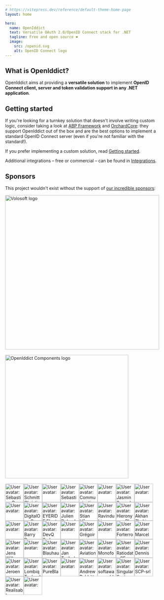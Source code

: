 ```yaml
---
# https://vitepress.dev/reference/default-theme-home-page
layout: home

hero:
  name: OpenIddict
  text: Versatile OAuth 2.0/OpenID Connect stack for .NET
  tagline: Free and open source ❤
  image:
    src: /openid.svg
    alt: OpenID Connect logo
---
```


## What is OpenIddict?

OpenIddict aims at providing a **versatile solution** to implement **OpenID Connect client, server and token validation support in any .NET application**.

## Getting started

If you're looking for a turnkey solution that doesn't involve writing custom logic, consider taking a look at
[ABP Framework](https://abp.io/modules/Volo.OpenIddict.Pro) and [OrchardCore](https://github.com/OrchardCMS/OrchardCore): they support
OpenIddict out of the box and are the best options to implement a standard OpenID Connect server (even if you're not familiar with the standard!).

If you prefer implementing a custom solution, read [Getting started](guides/getting-started/index.md).

Additional integrations – free or commercial – can be found in [Integrations](integrations/index.md).

## Sponsors

This project wouldn't exist without the support of [our incredible sponsors](https://github.com/sponsors/kevinchalet#sponsors):

<a href="https://volosoft.com/">
  <picture>
    <source media="(prefers-color-scheme: dark)" srcset="https://volosoft.com/assets/logos/volosoft-logo-light.svg">
    <img src="https://volosoft.com/assets/logos/volosoft-logo-dark.svg" width="500px" alt="Volosoft logo" />
  </picture>
</a>

<br />
<br />

<a href="https://www.openiddictcomponents.com/">
  <img src="https://www.openiddictcomponents.com/img/openiddict-components-logo.png" width="400px" alt="OpenIddict Components logo" />
</a>

<br />
<br />

<div id="sponsors">
<!-- sponsors --><a href="https://github.com/sebastienros"><img src="https:&#x2F;&#x2F;github.com&#x2F;sebastienros.png" width="60px" alt="User avatar: Sébastien Ros" /></a><a href="https://github.com/schmitch"><img src="https:&#x2F;&#x2F;github.com&#x2F;schmitch.png" width="60px" alt="User avatar: Schmitt Christian" /></a><a href="https://github.com/cryo75"><img src="https:&#x2F;&#x2F;github.com&#x2F;cryo75.png" width="60px" alt="User avatar: " /></a><a href="https://github.com/SebastianStehle"><img src="https:&#x2F;&#x2F;github.com&#x2F;SebastianStehle.png" width="60px" alt="User avatar: Sebastian Stehle" /></a><a href="https://github.com/communicatie-cockpit"><img src="https:&#x2F;&#x2F;github.com&#x2F;communicatie-cockpit.png" width="60px" alt="User avatar: Communicatie Cockpit" /></a><a href="https://github.com/KeithT"><img src="https:&#x2F;&#x2F;github.com&#x2F;KeithT.png" width="60px" alt="User avatar: " /></a><a href="https://github.com/Skrypt"><img src="https:&#x2F;&#x2F;github.com&#x2F;Skrypt.png" width="60px" alt="User avatar: Jasmin Savard" /></a><a href="https://github.com/feededit"><img src="https:&#x2F;&#x2F;github.com&#x2F;feededit.png" width="60px" alt="User avatar: " /></a><a href="https://github.com/jonmartinsson"><img src="https:&#x2F;&#x2F;github.com&#x2F;jonmartinsson.png" width="60px" alt="User avatar: " /></a><a href="https://github.com/DigitalOpsDev"><img src="https:&#x2F;&#x2F;github.com&#x2F;DigitalOpsDev.png" width="60px" alt="User avatar: DigitalOps Co. Ltd." /></a><a href="https://github.com/EYERIDE-Fleet-Management-System"><img src="https:&#x2F;&#x2F;github.com&#x2F;EYERIDE-Fleet-Management-System.png" width="60px" alt="User avatar: EYERIDE Fleet Management System" /></a><a href="https://github.com/hypdeb"><img src="https:&#x2F;&#x2F;github.com&#x2F;hypdeb.png" width="60px" alt="User avatar: Julien Debache" /></a><a href="https://github.com/StanlyLife"><img src="https:&#x2F;&#x2F;github.com&#x2F;StanlyLife.png" width="60px" alt="User avatar: Stian Håve" /></a><a href="https://github.com/ravindUwU"><img src="https:&#x2F;&#x2F;github.com&#x2F;ravindUwU.png" width="60px" alt="User avatar: Ravindu Liyanapathirana" /></a><a href="https://github.com/dlandi"><img src="https:&#x2F;&#x2F;github.com&#x2F;dlandi.png" width="60px" alt="User avatar: HieronymusBlaze" /></a><a href="https://github.com/ahanoff"><img src="https:&#x2F;&#x2F;github.com&#x2F;ahanoff.png" width="60px" alt="User avatar: Akhan Zhakiyanov" /></a><a href="https://github.com/cbst99"><img src="https:&#x2F;&#x2F;github.com&#x2F;cbst99.png" width="60px" alt="User avatar: " /></a><a href="https://github.com/blowdart"><img src="https:&#x2F;&#x2F;github.com&#x2F;blowdart.png" width="60px" alt="User avatar: Barry Dorrans" /></a><a href="https://github.com/devqsrl"><img src="https:&#x2F;&#x2F;github.com&#x2F;devqsrl.png" width="60px" alt="User avatar: DevQ S.r.l." /></a><a href="https://github.com/dgxhubbard"><img src="https:&#x2F;&#x2F;github.com&#x2F;dgxhubbard.png" width="60px" alt="User avatar: " /></a><a href="https://github.com/verdie-g"><img src="https:&#x2F;&#x2F;github.com&#x2F;verdie-g.png" width="60px" alt="User avatar: Grégoire" /></a><a href="https://github.com/neil-timmerman"><img src="https:&#x2F;&#x2F;github.com&#x2F;neil-timmerman.png" width="60px" alt="User avatar: " /></a><a href="https://github.com/forterro"><img src="https:&#x2F;&#x2F;github.com&#x2F;forterro.png" width="60px" alt="User avatar: Forterro" /></a><a href="https://github.com/MarcelMalik"><img src="https:&#x2F;&#x2F;github.com&#x2F;MarcelMalik.png" width="60px" alt="User avatar: Marcel" /></a><a href="https://github.com/jwillmer"><img src="https:&#x2F;&#x2F;github.com&#x2F;jwillmer.png" width="60px" alt="User avatar: Jens Willmer" /></a><a href="https://github.com/craaash80"><img src="https:&#x2F;&#x2F;github.com&#x2F;craaash80.png" width="60px" alt="User avatar: " /></a><a href="https://github.com/BlauhausTechnology"><img src="https:&#x2F;&#x2F;github.com&#x2F;BlauhausTechnology.png" width="60px" alt="User avatar: Blauhaus Technology (Pty) Ltd" /></a><a href="https://github.com/trejjam"><img src="https:&#x2F;&#x2F;github.com&#x2F;trejjam.png" width="60px" alt="User avatar: Jan Trejbal" /></a><a href="https://github.com/aviationexam"><img src="https:&#x2F;&#x2F;github.com&#x2F;aviationexam.png" width="60px" alt="User avatar: Aviationexam s.r.o." /></a><a href="https://github.com/monofor"><img src="https:&#x2F;&#x2F;github.com&#x2F;monofor.png" width="60px" alt="User avatar: Monofor" /></a><a href="https://github.com/ratiodata-se"><img src="https:&#x2F;&#x2F;github.com&#x2F;ratiodata-se.png" width="60px" alt="User avatar: Ratiodata SE" /></a><a href="https://github.com/DennisvanZetten"><img src="https:&#x2F;&#x2F;github.com&#x2F;DennisvanZetten.png" width="60px" alt="User avatar: Dennis van Zetten" /></a><a href="https://github.com/jeroenbai"><img src="https:&#x2F;&#x2F;github.com&#x2F;jeroenbai.png" width="60px" alt="User avatar: Jeroen" /></a><a href="https://github.com/Lombiq"><img src="https:&#x2F;&#x2F;github.com&#x2F;Lombiq.png" width="60px" alt="User avatar: Lombiq Technologies Ltd." /></a><a href="https://github.com/pureblazor"><img src="https:&#x2F;&#x2F;github.com&#x2F;pureblazor.png" width="60px" alt="User avatar: PureBlazor" /></a><a href="https://github.com/HabardiT"><img src="https:&#x2F;&#x2F;github.com&#x2F;HabardiT.png" width="60px" alt="User avatar: " /></a><a href="https://github.com/AndrewBabbitt97"><img src="https:&#x2F;&#x2F;github.com&#x2F;AndrewBabbitt97.png" width="60px" alt="User avatar: Andrew Babbitt" /></a><a href="https://github.com/softawaregmbh"><img src="https:&#x2F;&#x2F;github.com&#x2F;softawaregmbh.png" width="60px" alt="User avatar: softaware gmbh" /></a><a href="https://github.com/SingularSystems"><img src="https:&#x2F;&#x2F;github.com&#x2F;SingularSystems.png" width="60px" alt="User avatar: Singular Systems" /></a><a href="https://github.com/SCP-srl"><img src="https:&#x2F;&#x2F;github.com&#x2F;SCP-srl.png" width="60px" alt="User avatar: SCP-srl" /></a><a href="https://github.com/realisable"><img src="https:&#x2F;&#x2F;github.com&#x2F;realisable.png" width="60px" alt="User avatar: Realisable Software" /></a><a href="https://github.com/dewijones92"><img src="https:&#x2F;&#x2F;github.com&#x2F;dewijones92.png" width="60px" alt="User avatar: " /></a><!-- sponsors -->
</div>
